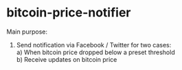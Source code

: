 # bitcoin-price-notifier

Main purpose: 

1. Send notification via Facebook / Twitter for two cases:   
    a) When bitcoin price dropped below a preset threshold  
    b) Receive updates on bitcoin price

